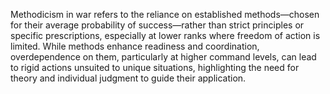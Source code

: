 Methodicism in war refers to the reliance on established methods—chosen for their average probability of success—rather than strict principles or specific prescriptions, especially at lower ranks where freedom of action is limited. While methods enhance readiness and coordination, overdependence on them, particularly at higher command levels, can lead to rigid actions unsuited to unique situations, highlighting the need for theory and individual judgment to guide their application.
